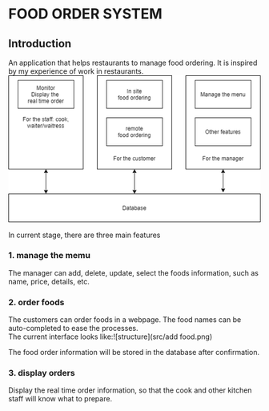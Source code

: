 # FOOD ORDER SYSTEM
## Introduction
An application that helps restaurants to manage food ordering. It is inspired by my experience of work in restaurants.
![structure](src/structure.png) 


In current stage, there are three main features
### 1. manage the memu
The manager can add, delete, update, select the foods information, such as name, price, details, etc.

### 2. order foods
The customers can order foods in a webpage. The food names can be auto-completed to ease the processes.   
The current interface looks like:![structure](src/add food.png) 

The food order information will be stored in the database after confirmation.

### 3. display orders
Display the real time order information, so that the cook and other kitchen staff will know what to prepare.





